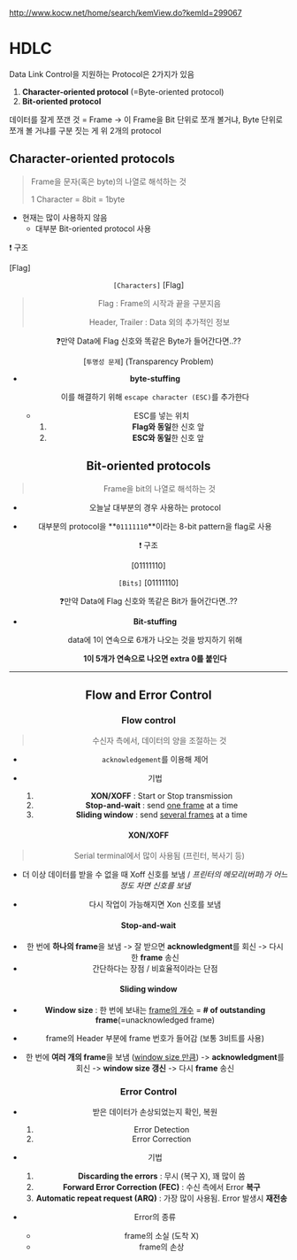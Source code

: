 http://www.kocw.net/home/search/kemView.do?kemId=299067

# HDLC

Data Link Control을 지원하는 Protocol은 2가지가 있음

1. **Character-oriented protocol** (=Byte-oriented protocol)
2. **Bit-oriented protocol**

데이터를 잘게 쪼갠 것 = Frame -> 이 Frame을 Bit 단위로 쪼개 볼거냐, Byte 단위로 쪼개 볼 거냐를 구분 짓는 게 위 2개의 protocol



## Character-oriented protocols

> Frame을 문자(혹은 byte)의 나열로 해석하는 것
>
> 1 Character = 8bit = 1byte

- 현재는 많이 사용하지 않음
  - 대부분 Bit-oriented protocol 사용



❗ 구조

[Flag]<Header> `[Characters]` <Trailer>[Flag]

> Flag : Frame의 시작과 끝을 구분지음
>
> Header, Trailer : Data 외의 추가적인 정보



❓만약 Data에 Flag 신호와 똑같은 Byte가 들어간다면..??

[`투명성 문제`] (Transparency Problem)

- **byte-stuffing**

  이를 해결하기 위해 `escape character (ESC)`를 추가한다

  - ESC를 넣는 위치
    1. **Flag와 동일**한 신호 앞
    2. **ESC와 동일**한 신호 앞



## Bit-oriented protocols

> Frame을 bit의 나열로 해석하는 것

- 오늘날 대부분의 경우 사용하는 protocol

- 대부분의 protocol을 **`01111110`**이라는 8-bit pattern을 flag로 사용



❗ 구조

[01111110] <Header> `[Bits]` <Trailer> [01111110]



❓만약 Data에 Flag 신호와 똑같은 Bit가 들어간다면..??

- **Bit-stuffing**

  data에 1이 연속으로 6개가 나오는 것을 방지하기 위해

  **1이 5개가 연속으로 나오면 extra 0를 붙인다**



---

## Flow and Error Control

### Flow control

> 수신자 측에서, 데이터의 양을 조절하는 것

- `acknowledgement`를 이용해 제어

- 기법
  1. **XON/XOFF** : Start or Stop transmission
  2. **Stop-and-wait** : send <u>one frame</u> at a time
  3. **Sliding window** : send <u>several frames</u> at a time



#### XON/XOFF

> Serial terminal에서 많이 사용됨 (프린터, 복사기 등)

- 더 이상 데이터를 받을 수 없을 때 Xoff 신호를 보냄 / *프린터의 메모리(버퍼)가 어느정도 차면 신호를 보냄*

- 다시 작업이 가능해지면 Xon 신호를 보냄



#### Stop-and-wait

- 한 번에 **하나의 frame**을 보냄 -> 잘 받으면 **acknowledgment**를 회신 -> 다시 한 **frame** 송신
- 간단하다는 장점 / 비효율적이라는 단점



#### Sliding window

- **Window size** : 한 번에 보내는 <u>frame의 개수</u> = **# of outstanding frame**(=unacknowledged frame)
- frame의 Header 부분에 frame 번호가 들어감 (보통 3비트를 사용)



- 한 번에 **여러 개의 frame**을 보냄 (<u>window size 만큼</u>) -> **acknowledgment**를 회신 -> **window size 갱신** -> 다시 **frame** 송신



### Error Control

- 받은 데이터가 손상되었는지 확인, 복원
  1. Error Detection
  2. Error Correction

- 기법
  1. **Discarding the errors** : 무시 (복구 X), 꽤 많이 씀
  2. **Forward Error Correction (FEC)** : 수신 측에서 Error **복구**
  3. **Automatic repeat request (ARQ)** : 가장 많이 사용됨. Error 발생시 **재전송**



- Error의 종류
  - frame의 소실 (도착 X)
  - frame의 손상

